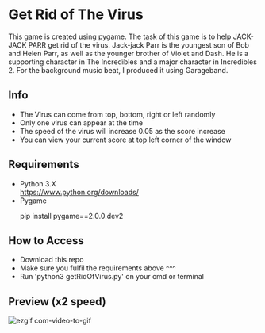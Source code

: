 # Get Rid of The Virus
This game is created using pygame. The task of this game is to help JACK-JACK PARR get rid of the virus. 
Jack-jack Parr is the youngest son of Bob and Helen Parr, as well as the younger brother of Violet and Dash. 
He is a supporting character in The Incredibles and a major character in Incredibles 2. 
For the background music beat, I produced it using Garageband.

## Info
- The Virus can come from top, bottom, right or left randomly
- Only one virus can appear at the time
- The speed of the virus will increase 0.05 as the score increase
- You can view your current score at top left corner of the window

## Requirements
- Python 3.X <br/>
  https://www.python.org/downloads/
- Pygame <br/>  
  <p>pip install pygame==2.0.0.dev2</p>

## How to Access
- Download this repo
- Make sure you fulfil the requirements above ^^^
- Run 'python3 getRidOfVirus.py' on your cmd or terminal

## Preview (x2 speed)
![ezgif com-video-to-gif](https://user-images.githubusercontent.com/58356073/85097150-36bd4b80-b229-11ea-94a9-3e010a9ec82b.gif)
